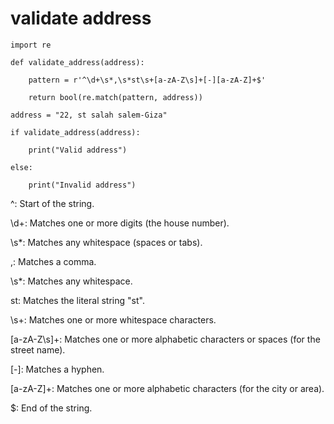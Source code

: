 
# validate address
```
import re

def validate_address(address):

    pattern = r'^\d+\s*,\s*st\s+[a-zA-Z\s]+[-][a-zA-Z]+$'
    
    return bool(re.match(pattern, address))

address = "22, st salah salem-Giza"

if validate_address(address):

    print("Valid address")
    
else:

    print("Invalid address")
 ```  

^: Start of the string.

\d+: Matches one or more digits (the house number).

\s*: Matches any whitespace (spaces or tabs).

,: Matches a comma.

\s*: Matches any whitespace.

st: Matches the literal string "st".

\s+: Matches one or more whitespace characters.

[a-zA-Z\s]+: Matches one or more alphabetic characters or spaces (for the street name).

[-]: Matches a hyphen.

[a-zA-Z]+: Matches one or more alphabetic characters (for the city or area).

$: End of the string.
